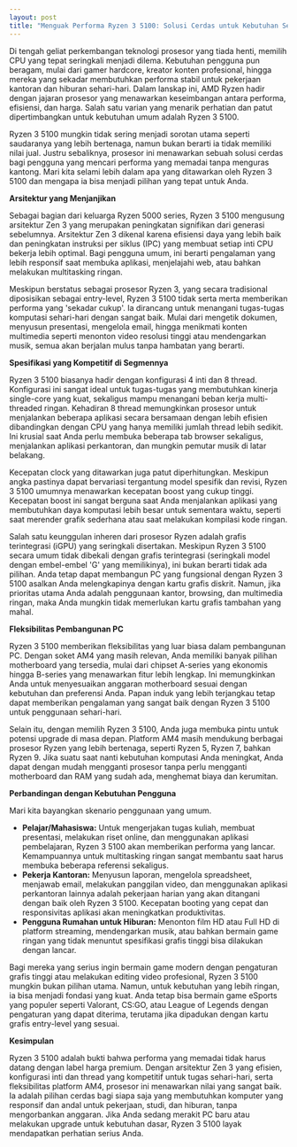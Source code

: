 ```yaml
---
layout: post
title: "Menguak Performa Ryzen 3 5100: Solusi Cerdas untuk Kebutuhan Sehari-hari"
---
```


Di tengah geliat perkembangan teknologi prosesor yang tiada henti, memilih CPU yang tepat seringkali menjadi dilema. Kebutuhan pengguna pun beragam, mulai dari gamer hardcore, kreator konten profesional, hingga mereka yang sekadar membutuhkan performa stabil untuk pekerjaan kantoran dan hiburan sehari-hari. Dalam lanskap ini, AMD Ryzen hadir dengan jajaran prosesor yang menawarkan keseimbangan antara performa, efisiensi, dan harga. Salah satu varian yang menarik perhatian dan patut dipertimbangkan untuk kebutuhan umum adalah Ryzen 3 5100.

Ryzen 3 5100 mungkin tidak sering menjadi sorotan utama seperti saudaranya yang lebih bertenaga, namun bukan berarti ia tidak memiliki nilai jual. Justru sebaliknya, prosesor ini menawarkan sebuah solusi cerdas bagi pengguna yang mencari performa yang memadai tanpa menguras kantong. Mari kita selami lebih dalam apa yang ditawarkan oleh Ryzen 3 5100 dan mengapa ia bisa menjadi pilihan yang tepat untuk Anda.

**Arsitektur yang Menjanjikan**

Sebagai bagian dari keluarga Ryzen 5000 series, Ryzen 3 5100 mengusung arsitektur Zen 3 yang merupakan peningkatan signifikan dari generasi sebelumnya. Arsitektur Zen 3 dikenal karena efisiensi daya yang lebih baik dan peningkatan instruksi per siklus (IPC) yang membuat setiap inti CPU bekerja lebih optimal. Bagi pengguna umum, ini berarti pengalaman yang lebih responsif saat membuka aplikasi, menjelajahi web, atau bahkan melakukan multitasking ringan.

Meskipun berstatus sebagai prosesor Ryzen 3, yang secara tradisional diposisikan sebagai entry-level, Ryzen 3 5100 tidak serta merta memberikan performa yang 'sekadar cukup'. Ia dirancang untuk menangani tugas-tugas komputasi sehari-hari dengan sangat baik. Mulai dari mengetik dokumen, menyusun presentasi, mengelola email, hingga menikmati konten multimedia seperti menonton video resolusi tinggi atau mendengarkan musik, semua akan berjalan mulus tanpa hambatan yang berarti.

**Spesifikasi yang Kompetitif di Segmennya**

Ryzen 3 5100 biasanya hadir dengan konfigurasi 4 inti dan 8 thread. Konfigurasi ini sangat ideal untuk tugas-tugas yang membutuhkan kinerja single-core yang kuat, sekaligus mampu menangani beban kerja multi-threaded ringan. Kehadiran 8 thread memungkinkan prosesor untuk menjalankan beberapa aplikasi secara bersamaan dengan lebih efisien dibandingkan dengan CPU yang hanya memiliki jumlah thread lebih sedikit. Ini krusial saat Anda perlu membuka beberapa tab browser sekaligus, menjalankan aplikasi perkantoran, dan mungkin pemutar musik di latar belakang.

Kecepatan clock yang ditawarkan juga patut diperhitungkan. Meskipun angka pastinya dapat bervariasi tergantung model spesifik dan revisi, Ryzen 3 5100 umumnya menawarkan kecepatan boost yang cukup tinggi. Kecepatan boost ini sangat berguna saat Anda menjalankan aplikasi yang membutuhkan daya komputasi lebih besar untuk sementara waktu, seperti saat merender grafik sederhana atau saat melakukan kompilasi kode ringan.

Salah satu keunggulan inheren dari prosesor Ryzen adalah grafis terintegrasi (iGPU) yang seringkali disertakan. Meskipun Ryzen 3 5100 secara umum tidak dibekali dengan grafis terintegrasi (seringkali model dengan embel-embel 'G' yang memilikinya), ini bukan berarti tidak ada pilihan. Anda tetap dapat membangun PC yang fungsional dengan Ryzen 3 5100 asalkan Anda melengkapinya dengan kartu grafis diskrit. Namun, jika prioritas utama Anda adalah penggunaan kantor, browsing, dan multimedia ringan, maka Anda mungkin tidak memerlukan kartu grafis tambahan yang mahal.

**Fleksibilitas Pembangunan PC**

Ryzen 3 5100 memberikan fleksibilitas yang luar biasa dalam pembangunan PC. Dengan soket AM4 yang masih relevan, Anda memiliki banyak pilihan motherboard yang tersedia, mulai dari chipset A-series yang ekonomis hingga B-series yang menawarkan fitur lebih lengkap. Ini memungkinkan Anda untuk menyesuaikan anggaran motherboard sesuai dengan kebutuhan dan preferensi Anda. Papan induk yang lebih terjangkau tetap dapat memberikan pengalaman yang sangat baik dengan Ryzen 3 5100 untuk penggunaan sehari-hari.

Selain itu, dengan memilih Ryzen 3 5100, Anda juga membuka pintu untuk potensi upgrade di masa depan. Platform AM4 masih mendukung berbagai prosesor Ryzen yang lebih bertenaga, seperti Ryzen 5, Ryzen 7, bahkan Ryzen 9. Jika suatu saat nanti kebutuhan komputasi Anda meningkat, Anda dapat dengan mudah mengganti prosesor tanpa perlu mengganti motherboard dan RAM yang sudah ada, menghemat biaya dan kerumitan.

**Perbandingan dengan Kebutuhan Pengguna**

Mari kita bayangkan skenario penggunaan yang umum.

*   **Pelajar/Mahasiswa:** Untuk mengerjakan tugas kuliah, membuat presentasi, melakukan riset online, dan menggunakan aplikasi pembelajaran, Ryzen 3 5100 akan memberikan performa yang lancar. Kemampuannya untuk multitasking ringan sangat membantu saat harus membuka beberapa referensi sekaligus.
*   **Pekerja Kantoran:** Menyusun laporan, mengelola spreadsheet, menjawab email, melakukan panggilan video, dan menggunakan aplikasi perkantoran lainnya adalah pekerjaan harian yang akan ditangani dengan baik oleh Ryzen 3 5100. Kecepatan booting yang cepat dan responsivitas aplikasi akan meningkatkan produktivitas.
*   **Pengguna Rumahan untuk Hiburan:** Menonton film HD atau Full HD di platform streaming, mendengarkan musik, atau bahkan bermain game ringan yang tidak menuntut spesifikasi grafis tinggi bisa dilakukan dengan lancar.

Bagi mereka yang serius ingin bermain game modern dengan pengaturan grafis tinggi atau melakukan editing video profesional, Ryzen 3 5100 mungkin bukan pilihan utama. Namun, untuk kebutuhan yang lebih ringan, ia bisa menjadi fondasi yang kuat. Anda tetap bisa bermain game eSports yang populer seperti Valorant, CS:GO, atau League of Legends dengan pengaturan yang dapat diterima, terutama jika dipadukan dengan kartu grafis entry-level yang sesuai.

**Kesimpulan**

Ryzen 3 5100 adalah bukti bahwa performa yang memadai tidak harus datang dengan label harga premium. Dengan arsitektur Zen 3 yang efisien, konfigurasi inti dan thread yang kompetitif untuk tugas sehari-hari, serta fleksibilitas platform AM4, prosesor ini menawarkan nilai yang sangat baik. Ia adalah pilihan cerdas bagi siapa saja yang membutuhkan komputer yang responsif dan andal untuk pekerjaan, studi, dan hiburan, tanpa mengorbankan anggaran. Jika Anda sedang merakit PC baru atau melakukan upgrade untuk kebutuhan dasar, Ryzen 3 5100 layak mendapatkan perhatian serius Anda.
